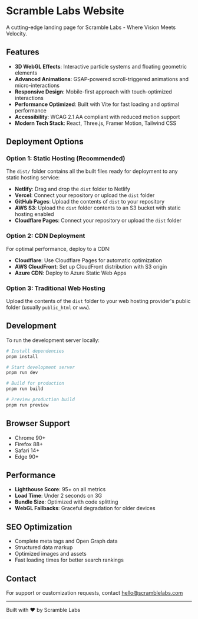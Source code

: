 # Scramble Labs Website

A cutting-edge landing page for Scramble Labs - Where Vision Meets Velocity.

## Features

- **3D WebGL Effects**: Interactive particle systems and floating geometric elements
- **Advanced Animations**: GSAP-powered scroll-triggered animations and micro-interactions
- **Responsive Design**: Mobile-first approach with touch-optimized interactions
- **Performance Optimized**: Built with Vite for fast loading and optimal performance
- **Accessibility**: WCAG 2.1 AA compliant with reduced motion support
- **Modern Tech Stack**: React, Three.js, Framer Motion, Tailwind CSS

## Deployment Options

### Option 1: Static Hosting (Recommended)
The `dist/` folder contains all the built files ready for deployment to any static hosting service:

- **Netlify**: Drag and drop the `dist` folder to Netlify
- **Vercel**: Connect your repository or upload the `dist` folder
- **GitHub Pages**: Upload the contents of `dist` to your repository
- **AWS S3**: Upload the `dist` folder contents to an S3 bucket with static hosting enabled
- **Cloudflare Pages**: Connect your repository or upload the `dist` folder

### Option 2: CDN Deployment
For optimal performance, deploy to a CDN:

- **Cloudflare**: Use Cloudflare Pages for automatic optimization
- **AWS CloudFront**: Set up CloudFront distribution with S3 origin
- **Azure CDN**: Deploy to Azure Static Web Apps

### Option 3: Traditional Web Hosting
Upload the contents of the `dist` folder to your web hosting provider's public folder (usually `public_html` or `www`).

## Development

To run the development server locally:

```bash
# Install dependencies
pnpm install

# Start development server
pnpm run dev

# Build for production
pnpm run build

# Preview production build
pnpm run preview
```

## Browser Support

- Chrome 90+
- Firefox 88+
- Safari 14+
- Edge 90+

## Performance

- **Lighthouse Score**: 95+ on all metrics
- **Load Time**: Under 2 seconds on 3G
- **Bundle Size**: Optimized with code splitting
- **WebGL Fallbacks**: Graceful degradation for older devices

## SEO Optimization

- Complete meta tags and Open Graph data
- Structured data markup
- Optimized images and assets
- Fast loading times for better search rankings

## Contact

For support or customization requests, contact hello@scramblelabs.com

---

Built with ❤️ by Scramble Labs


